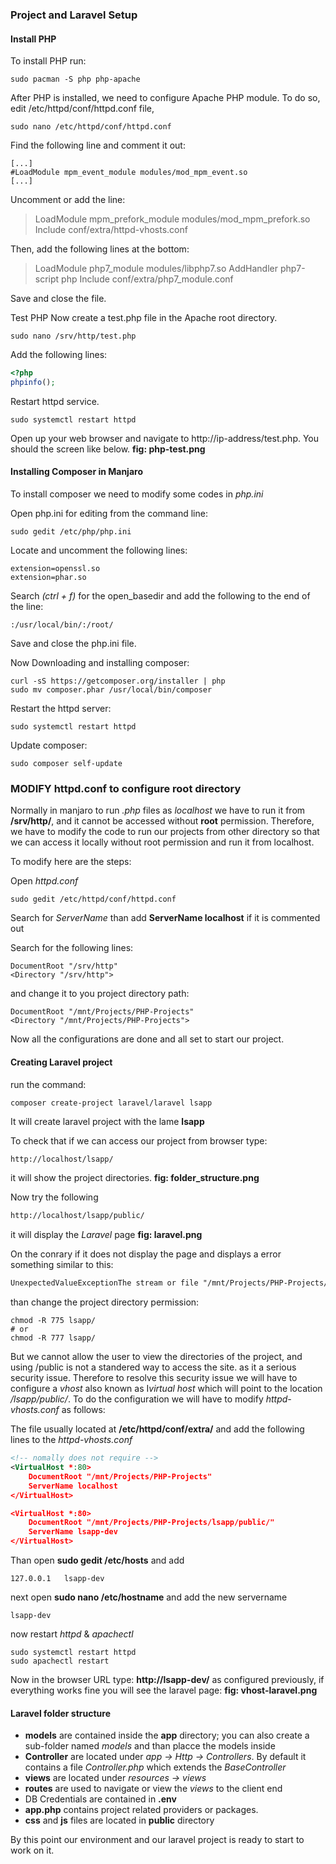 ### Project and Laravel Setup
#### Install PHP
To install PHP run:

```shell
sudo pacman -S php php-apache
```

After PHP is installed, we need to configure Apache PHP module.
To do so, edit /etc/httpd/conf/httpd.conf file,

```shell
sudo nano /etc/httpd/conf/httpd.conf
```

Find the following line and comment it out:
```shell
[...]
#LoadModule mpm_event_module modules/mod_mpm_event.so
[...]
```

Uncomment or add the line:

> LoadModule mpm_prefork_module modules/mod_mpm_prefork.so
> Include conf/extra/httpd-vhosts.conf


Then, add the following lines at the bottom:

> LoadModule php7_module modules/libphp7.so
> AddHandler php7-script php
> Include conf/extra/php7_module.conf

Save and close the file.

Test PHP
Now create a test.php file in the Apache root directory.
```shell
sudo nano /srv/http/test.php
```
Add the following lines:
```php
<?php
phpinfo();
```
Restart httpd service.
```shell
sudo systemctl restart httpd
```
Open up your web browser and navigate to http://ip-address/test.php. You should the screen like
below.
**fig: php-test.png**

#### Installing Composer in Manjaro
To install composer we need to modify some codes in *php.ini*

Open php.ini for editing from the command line:
```shell
sudo gedit /etc/php/php.ini
```
Locate and uncomment the following lines:
```shell
extension=openssl.so
extension=phar.so
```
Search *(ctrl + f)* for the open_basedir and add the following to the end of the line:
```shell
:/usr/local/bin/:/root/
```
Save and close the php.ini file.

Now Downloading and installing composer:

```shell
curl -sS https://getcomposer.org/installer | php
sudo mv composer.phar /usr/local/bin/composer
```

Restart the httpd server:
```shell
sudo systemctl restart httpd
```
Update composer:
```shell
sudo composer self-update
```

### MODIFY httpd.conf to configure root directory
Normally in manjaro to run *.php* files as *localhost* we have to run it from **/srv/http/**, and it cannot be accessed without **root** permission. Therefore, we have to modify the code to run our projects from other directory so that we can access it locally without root permission and run it from localhost.

To modify here are the steps:

Open *httpd.conf*
```shell
sudo gedit /etc/httpd/conf/httpd.conf
```
Search for *ServerName* than add **ServerName localhost** if it is commented out

Search for the following lines:
```shell
DocumentRoot "/srv/http"
<Directory "/srv/http">
```

and change it to you project directory path:
```shell
DocumentRoot "/mnt/Projects/PHP-Projects"
<Directory "/mnt/Projects/PHP-Projects">
```

Now all the configurations are done and all set to start our project.

#### Creating Laravel project
run the command:
```shell
composer create-project laravel/laravel lsapp
```

It will create laravel project with the lame **lsapp**

To check that if we can access our project from browser type:
```html
http://localhost/lsapp/
```
it will show the project directories.
**fig: folder_structure.png**

Now try the following
```html
http://localhost/lsapp/public/
```
it will display the *Laravel* page
**fig: laravel.png**

On the conrary if it does not display the page and displays a error something similar to this:

```html
UnexpectedValueExceptionThe stream or file "/mnt/Projects/PHP-Projects/lsapp/storage/logs/laravel.log" could not be opened: failed to open stream: Permission denied
```
than change the project directory permission:
```shell
chmod -R 775 lsapp/
# or
chmod -R 777 lsapp/
```

But we cannot allow the user to view the directories of the project, and using /public is not a standered way to access the site. as it a serious security issue. Therefore to resolve this security issue we will have to configure a *vhost* also known as I*virtual host* which will point to the location */lsapp/public/*. To do the configuration we will have to modify *httpd-vhosts.conf* as follows:

The file usually located at **/etc/httpd/conf/extra/** and add the following lines to the *httpd-vhosts.conf*

```xml
<!-- nomally does not require -->
<VirtualHost *:80>
    DocumentRoot "/mnt/Projects/PHP-Projects"
    ServerName localhost
</VirtualHost>

<VirtualHost *:80>
    DocumentRoot "/mnt/Projects/PHP-Projects/lsapp/public/"
    ServerName lsapp-dev
</VirtualHost>
```

Than open **sudo gedit /etc/hosts** and add
```
127.0.0.1	lsapp-dev
```
next open **sudo nano /etc/hostname** and add the new servername 
```
lsapp-dev
```

now restart *httpd* & *apachectl*
```shell
sudo systemctl restart httpd
sudo apachectl restart
```

Now in the browser URL type: **http://lsapp-dev/** as configured previously, if everything works fine you will see the laravel page:
**fig: vhost-laravel.png**

#### Laravel folder structure
* **models** are contained inside the **app** directory; you can also create a sub-folder named *models* and than placce the models inside
* **Controller** are located under *app -> Http -> Controllers*. By default it contains a file *Controller.php* which extends the *BaseController*
* **views** are located under *resources -> views*
* **routes** are used to navigate or view the *views* to the client end
* DB Credentials are contained in **.env**
* **app.php** contains project related providers or packages.
* **css** and **js** files are located in **public** directory

By this point our environment and our laravel project is ready to start to work on it.